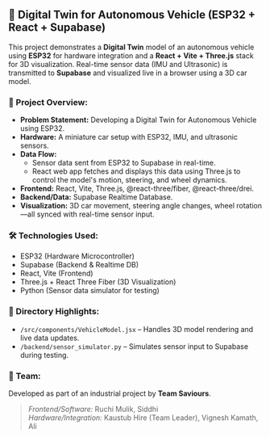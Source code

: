 ## 🚗 Digital Twin for Autonomous Vehicle (ESP32 + React + Supabase)

This project demonstrates a **Digital Twin** model of an autonomous vehicle using **ESP32** for hardware integration and a **React + Vite + Three.js** stack for 3D visualization. Real-time sensor data (IMU and Ultrasonic) is transmitted to **Supabase** and visualized live in a browser using a 3D car model.

### 🧩 Project Overview:
- **Problem Statement:** Developing a Digital Twin for Autonomous Vehicle using ESP32.
- **Hardware:** A miniature car setup with ESP32, IMU, and ultrasonic sensors.
- **Data Flow:**
  - Sensor data sent from ESP32 to Supabase in real-time.
  - React web app fetches and displays this data using Three.js to control the model's motion, steering, and wheel dynamics.
- **Frontend:** React, Vite, Three.js, @react-three/fiber, @react-three/drei.
- **Backend/Data:** Supabase Realtime Database.
- **Visualization:** 3D car movement, steering angle changes, wheel rotation—all synced with real-time sensor input.

### 🛠️ Technologies Used:
- ESP32 (Hardware Microcontroller)
- Supabase (Backend & Realtime DB)
- React, Vite (Frontend)
- Three.js + React Three Fiber (3D Visualization)
- Python (Sensor data simulator for testing)

### 📁 Directory Highlights:
- `/src/components/VehicleModel.jsx` – Handles 3D model rendering and live data updates.
- `/backend/sensor_simulator.py` – Simulates sensor input to Supabase during testing.

### 🙌 Team:
Developed as part of an industrial project by **Team Saviours**.

> *Frontend/Software:* Ruchi Mulik, Siddhi  
> *Hardware/Integration:* Kaustub Hire (Team Leader), Vignesh Kamath, Ali

